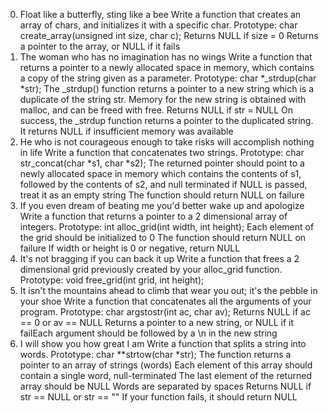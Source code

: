 0. Float like a butterfly, sting like a bee
Write a function that creates an array of chars, and initializes it with a specific char.
Prototype: char create_array(unsigned int size, char c);
Returns NULL if size = 0
Returns a pointer to the array, or NULL if it fails
1. The woman who has no imagination has no wings
Write a function that returns a pointer to a newly allocated space in memory, which contains a copy of the string given as a parameter.
Prototype: char *_strdup(char *str);
The _strdup() function returns a pointer to a new string which is a duplicate of the string str. Memory for the new string is obtained with malloc, and can be freed with free.
Returns NULL if str = NULL
On success, the _strdup function returns a pointer to the duplicated string.
It returns NULL if insufficient memory was available
2. He who is not courageous enough to take risks will accomplish nothing in life
Write a function that concatenates two strings.
Prototype: char str_concat(char *s1, char *s2);
The returned pointer should point to a newly allocated space in memory which contains the contents of s1, followed by the contents of s2, and null terminated if NULL is passed, treat it as an empty string
The function should return NULL on failure
3. If you even dream of beating me you'd better wake up and apologize
Write a function that returns a pointer to a 2 dimensional array of integers.
Prototype: int alloc_grid(int width, int height);
Each element of the grid should be initialized to 0
The function should return NULL on failure
If width or height is 0 or negative, return NULL
4. It's not bragging if you can back it up
Write a function that frees a 2 dimensional grid previously created by your alloc_grid function.
Prototype: void free_grid(int grid, int height);
5. It isn't the mountains ahead to climb that wear you out; it's the pebble in your shoe
Write a function that concatenates all the arguments of your program.
Prototype: char argstostr(int ac, char av);
Returns NULL if ac == 0 or av == NULL
Returns a pointer to a new string, or NULL if it failEach argument should be followed by a \n in the new string
6. I will show you how great I am
Write a function that splits a string into words.
Prototype: char **strtow(char *str);
The function returns a pointer to an array of strings (words)
Each element of this array should contain a single word, null-terminated
The last element of the returned array should be NULL Words are separated by spaces
Returns NULL if str == NULL or str == ""
If your function fails, it should return NULL
